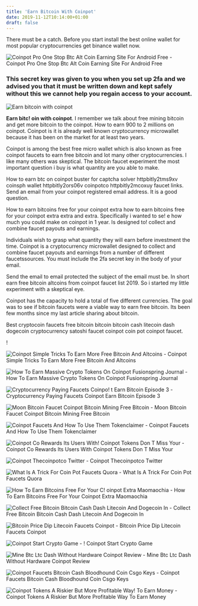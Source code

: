 ```yaml
---
title: 'Earn Bitcoin With Coinpot'
date: 2019-11-12T10:14:00+01:00
draft: false
---
```


There must be a catch. Before you start install the best online wallet for most popular cryptocurrencies get binance wallet now.

![Coinpot Pro One Stop Btc Alt Coin Earning Site For Android Free - ](https://dl1.cbsistatic.com/i/2018/02/02/a2068bf9-dc08-4783-ab46-7a0aa3d53595/feb342337ba3a21c5fc08adc0920362e/imgingest-4981114737497385019.png "Coinpot Pro One Stop Btc Alt Coin Earning Site For Android Free | Earn bitcoin with coinpot") Coinpot Pro One Stop Btc Alt Coin Earning Site For Android Free

### This secret key was given to you when you set up 2fa and we advised you that it must be written down and kept safely without this we cannot help you regain access to your account.

![Earn bitcoin with coinpot](https://i.pinimg.com/originals/63/4c/fa/634cfad07c09ea604fba56a482f43518.png "Earn bitcoin with coinpot")

**Earn bitc! oin with coinpot**. I remember we talk about free mining bitcoin and get more bitcoin to the coinpot. How to earn 900 to 2 millions on coinpot. Coinpot is it is already well known cryptocurrency microwallet because it has been on the market for at least two years.

Coinpot is among the best free micro wallet which is also known as free coinpot faucets to earn free bitcoin and lot many other cryptocurrencies. I like many others was skeptical. The bitcoin faucet experiment the most important question i buy is what quantity are you able to make.

How to earn btc on coinpot buster for captcha solver httpbitly2tms9xv coinsph wallet httpbitly2ors06v coinpotco httpbitly2mcoxuy faucet links. Send an email from your coinpot registered email address. It is a good question.

How to earn bitcoins free for your coinpot extra how to earn bitcoins free for your coinpot extra extra and extra. Specifically i wanted to se! e how much you could make on coinpot in 1 year. Is designed to! collect and combine faucet payouts and earnings.

Individuals wish to grasp what quantity they will earn before investment the time. Coinpot is a cryptocurrency microwallet designed to collect and combine faucet payouts and earnings from a number of different faucetssources. You must include the 2fa secret key in the body of your email.

Send the email to email protected the subject of the email must be. In short earn free bitcoin altcoins from coinpot faucet list 2019. So i started my little experiment with a skeptical eye.

Coinpot has the capacity to hold a total of five different currencies. The goal was to see if bitcoin faucets were a viable way to earn free bitcoin. Its been few months since my last article sharing about bitcoin.

Best cryptocoin faucets free bitcoin bitcoin bitcoin cash litecoin dash dogecoin cryptocurrency satoshi faucet coinpot coin pot coinpot faucet.

!

![Coinpot Simple Tricks To Earn More Free Bitcoin And Altcoins - ](https://img.youtube.com/vi/31uv0LLqTVk/0.jpg "Coinpot Simple Tricks To Earn More Free Bitcoin And Altcoins | Earn bitcoin with coinpot") Coinpot Simple Tricks To Earn More Free Bitcoin And Altcoins

![How To Earn Massive Crypto Tokens On Coinpot Fusionspring Journal - ](https://2.bp.blogspot.com/--BFVssobcd0/XNl2nIKFEFI/AAAAAAAABQw/fNUJdyAmcxs6Tan7JASUjMPqPQmCIBPrACLcBGAs/s640/How%2Bto%2Bearn.png "How To Earn Massive Crypto Tokens On Coinpot Fusionspring Journal | Earn bitcoin with coinpot") How To Earn Massive Crypto Tokens On Coinpot Fusionspring Journal

![Cryptocurrency Paying Faucets Coinpo!   t Earn Bitcoin Episode 3 - ](https://s3.amazonaws.com/cryptomadness/wp-content/uploads/2018/12/05101858/1543990732_maxresdefault.jpg "Cryptocurrency Paying Faucets Coinp!   ot Earn Bitcoin Episode 3 | Earn bitcoin with coinpot") Cryptocurrency Paying Faucets Coinpot Earn Bitcoin Episode 3

![Moon Bitcoin Faucet Coinpot Bitcoin Mining Free Bitcoin - ](https://i.snag.gy/Jaf1Oc.jpg "Moon Bitcoin Faucet Coinpot Bitcoin Mining Free Bitcoin | Earn bitcoin with coinpot") Moon Bitcoin Faucet Coinpot Bitcoin Mining Free Bitcoin

![Coinpot Faucets And How To Use Them Tokenclaimer - ](https://1.bp.blogspot.com/-yC86udaIK9U/XMYBOSJQKvI/AAAAAAAACHs/sD1IJz4BkvsCcN3WbqVm57rflGL3mbWtQCLcBGAs/s1600/coinpotachievements.jpg "Coinpot Faucets And How To Use Them Tokenclaimer | Earn bitcoin with coinpot") Coinpot Faucets And How To Use Them Tokenclaimer

![Coinpot Co Rewards Its Users With!    Coinpot Tokens Don T Miss Your - ](https://opytzarabotka.files.wordpress.com/2018/03/coinpot-token.png "Coinpot Co Rewards Its Users With Coinpot Tokens Don T Miss Your | Earn bitcoin with coinpot") Coinpot Co Rewards Its Users With Coinpot Tokens Don T Miss Your

![Coinpot Thecoinpotco Twitter - ](https://pbs.twimg.com/media/DTxhZ-GXcAARn3M.jpg "Coinpot Thecoinpotco Twitter | Earn bitcoin with coinpot") Coinpot Thecoinpotco Twitter

![What Is A Trick For Coin Pot Faucets Quora - ](https://qph.fs.quoracdn.net/main-qimg-7f4438d70c9cf79769042de55a33da32.webp "What Is A Trick For Coin Pot Faucets Quora | Earn bitcoin with coinpot") What Is A Trick For Coin Pot Faucets Quora

![How To Earn Bitcoins Free For Your C!   oinpot Extra Maomaochia - ](https://i0.wp.com/maomaochia.com/wp-content/uploads/2018/08/extra-free-bitcoin-01-min.png?resize=800%2C352&ssl=1 "How To Earn Bitcoins Free For Your C!   oinpot Extra Maomaochia | Earn bitcoin with coinpot") How To Earn Bitcoins Free For Your Coinpot Extra Maomaochia

![Collect Free Bitcoin Bitcoin Cash Dash Litecoin And Dogecoin In - ](https://www.bitcoinerpro.com/uploads/8/3/3/9/8339947/coinpot-earnings-by-bitcoinerpro_orig.png "Collect Free Bitcoin Bitcoin Cash Dash Litecoin And Dogecoin In | Earn bitcoin with coinpot") Collect Free Bitcoin Bitcoin Cash Dash Litecoin And Dogecoin In

![Bitcoin Price Dip Litecoin Faucets Coinpot - ](https://i.pinimg.com/originals/63/4c/fa/634cfad07c09ea604fba56a482f43518.png "Bitcoin Price Dip Litecoin Faucets Coinpot | Earn bitcoin with coinpot") Bitcoin Price Dip Litecoin Faucets Coinpot

![Coinpot Start Crypto Game - !   ](https://startcryptogame.com/wp-content/uploads/new-bonus.jpg "Coinpot Start Crypto Game | Earn bitcoin with coinpot") Coinpot Start Crypto Game

![Mine Btc Ltc Dash Without Hardware Coinpot Review - ](https://companywebsolutions.com/wp-content/uploads/2018/02/Coinpot-smallbanner.png "Mine Btc Ltc Dash Without Hardware Coinpot Review | Earn bitcoin with coinpot") Mine Btc Ltc Dash Without Hardware Coinpot Review

![Coinpot Faucets Bitcoin Cash Bloodhound Coin Csgo Keys - ](https://4.bp.blogspot.com/-DE-R8EzHtT4/WrFVS-FMMPI/AAAAAAAAEak/BvG74TVa7IQ7elVgvenhBsxbnp6BMVGzQCLcBGAs/s1600/Criptomoneda-Dogecoin.jpg "Coinpot Faucets Bitcoin Cash Bloodhound Coin Csgo Keys | Earn bitcoin with coinpot") Coinpot Faucets Bitcoin Cash Bloodhound Coin Csgo Keys

![Coinpot Tokens A Riskier But More Profitable Way!    To Earn Money - ](https://itmemesbusiness.xyz/wp-content/uploads/2019/06/CoinPot-Tokens-multiplier-1024x487.jpg "Coinpot Tokens A Riskier But More Profitable Way To Earn Money | Earn bitcoin with coinpot") Coinpot Tokens A Riskier But More Profitable Way To Earn Money